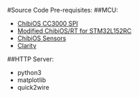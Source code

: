 #Source Code Pre-requisites:
##MCU:
* [ChibiOS CC3000 SPI](https://github.com/alanbarr/ChibiOS_CC3000_SPI)
* [Modified ChibiOS/RT for STM32L152RC](https://github.com/alanbarr/ChibiOS-RT)
* [ChibiOS Sensors](https://github.com/alanbarr/ChibiOS_Sensors)
* [Clarity](https://github.com/alanbarr/clarity)

##HTTP Server:
* python3
* matplotlib
* quick2wire
